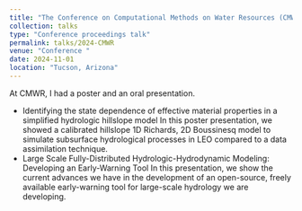 ```yaml
---
title: "The Conference on Computational Methods on Water Resources (CMWR)"
collection: talks
type: "Conference proceedings talk"
permalink: talks/2024-CMWR
venue: "Conference "
date: 2024-11-01
location: "Tucson, Arizona"
---
```

At CMWR, I had a poster and an oral presentation.
- Identifying the state dependence of effective material properties in a simplified hydrologic hillslope model
In this poster presentation, we showed a calibrated hillslope 1D Richards, 2D Boussinesq model to simulate subsurface hydrological processes in LEO compared to a data assimilation technique.
- Large Scale Fully-Distributed Hydrologic-Hydrodynamic Modeling: Developing an Early-Warning Tool
In this presentation, we show the current advances we have in the development of an open-source, freely available early-warning tool for large-scale hydrology we are developing.


